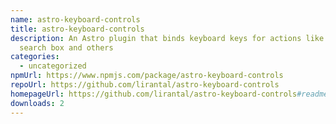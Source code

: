 ```yaml
---
name: astro-keyboard-controls
title: astro-keyboard-controls
description: An Astro plugin that binds keyboard keys for actions like focus on
  search box and others
categories:
  - uncategorized
npmUrl: https://www.npmjs.com/package/astro-keyboard-controls
repoUrl: https://github.com/lirantal/astro-keyboard-controls
homepageUrl: https://github.com/lirantal/astro-keyboard-controls#readme
downloads: 2
---
```

